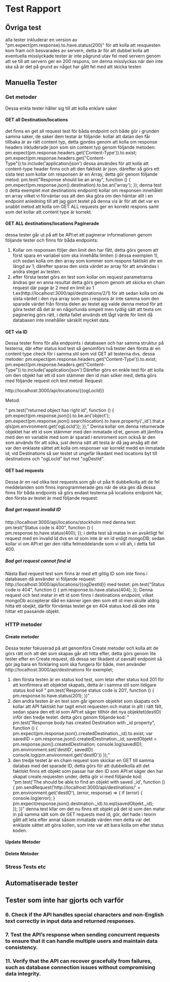 # Test Rapport
## Övriga test
alla tester inkluderar en version av "pm.expect(pm.response).to.have.status(200)" för att kolla att resquesten kom fram och besvarades av servern, detta är för att dubbel kolla att eventuella misslyckade tester är inte pågrund utav fel med servern genom att se till att servern ger en 200 respons, om denna misslyckas när den inte ska så är det på grund av något har gått fel med att skicka testen
## Manuella Tester
### Get metoder
Dessa enkla tester håller sig till att kolla enklare saker
#### GET all Destination/locations
det finns en get all request test för båda endpoint och både gör i grunden samma saker, de saker dem testar är följande:
kollar att datan den får tillbaka är av rätt content typ, detta gjordes genom att kolla om response headers inkluderade json som sin content typ genom följande metoden:
    pm.expect(pm.response.headers.get('Content-Type')).to.exist;
    pm.expect(pm.response.headers.get("Content-Type")).to.include('application/json')
dessa användes för att kolla att content-type header finns och att den faktiskt är json.
därefter så görs ett sista test som kollar om responsen är en Array, detta gör genom följande metod:
  pm.test("Response should be an array", function () {
     pm.expect(pm.response.json().destination).to.be.an('array');
  });
denna test (i detta exemplet mot destinations endpoint) kollar om responsen innehålelr en array vilket vi förväntar oss att den ska göra om den hämtar allt i en endpoint
anledning till att jag gjort testet på denna vis är för att det var en snabbt metod att kolla om GET ALL requests ger en korrekt respons samt som det kollar att content type är korrekt.
#### GET ALL destinations/locations Paginerade
dessa tester går ut på att be API:et att paginerar informationen genom följande tester och finns för båda endpoints:
1. Kollar om responsen följer den limit den har fått, detta görs genom att först spara en variabel som ska innehålla limiten (i dessa exemplen 1), och sedan kolla om den array som kommer som respons faktiskt ahr en längd av 1; därefter sparas den sista värdet av array för att användas i andra steget av testen.
2. efter första testet görs en test som kollar om request parametrarna ändras ger en anna resultat detta görs genom genom att skicka en chain request där page är 2 med en limit av 1 t.ex(http://localhost:3000/api/destinations/2/1) för att sedan kolla om de sista värdet i den nya array som ges i respons är inte samma som den sparade värdet från första delen av testet
ajg valde denna metod för att göra testet då det är en någorlunda simpelt men tydlig sätt att testa om paginering görs rätt, i detta fallet används ett lågt värde för limit då databasen inte innehåller särskilt mycket data.
#### GET via ID
Dessa tester finns för alla endpoints i databasen och har samma struktur på testerna, där efter status kod test så genomförs två tester den första är en content type check för i samma stil som vid GET all testerna dvs. dessa metoder:
  pm.expect(pm.response.headers.get('Content-Type')).to.exist;
  pm.expect(pm.response.headers.get("Content-Type")).to.include('application/json')
Därefter görs en enkle test för att kolla om den objekt har ett id som stämmer den id man söker med, detta görs med följande request och test metod:
Request: 

  http://localhost:3000/api/locations/{{ogLocId}}

Metod:

  " pm.test("returned object has right id", function () {
    pm.expect(pm.response.json()).to.be.an('object');
    pm.expect(pm.response.json().searchlocation).to.have.property('_id').that.eqls(pm.environment.get('ogLocId'));
  });"
Denna kollar om denna returnerade objektet har ett id som stämmer med den inmatade id:et, genom att jämföra med den en variable med som är sparad i enviroment som också är den som används för att söka, just denna sätt att testa är då jag ansåg att det var den enklaste sättet att kolla om responser var korrekt medd en inmatade id; vid Destinations så ser testet ut ungefär likadant med locations byt till destinations och "ogLocId" byt mot "ogDestId".
#### GET bad requests
Dessa är en rad olika test requests som går ut påa tt dubbelkolla att de fel meddelanden som finns inprogrammerade ges när de ska ges då dessa finns för båda endpoints så görs endast testerna på locations endpoint här, den första av testet är med följande request:
##### Bad get request invalid ID
  http://localhost:3000/api/locations/stockholm
med denna test:
  pm.test("Status code is 400", function () {
    pm.response.to.have.status(400);
  });
i detta test så matas in en avsiktligt fel request med en invalid Id dvs en id som inte är en id enligt mongoDB; sedan kollar vi om API:et ger den rätta felmeddelande som vi vill ah, i detta fall 400.
##### Bad get request cannot find id
Nästa Bad request test som finns är med ett giltig ID som inte finns i databasen då använder vi följande request:
  http://localhost:3000/api/locations/{{ogDestId}}
med testet:
  pm.test("Status code is 404", function () {
    pm.response.to.have.status(404);
  });
Denna request och test matar in ett id som finns i destinations endpoint, vilket mongoDb accepterar dåd en känner igen den som ett id men skulle aldrig hitta ett obejkt, därför förväntas testet ge en 404 status kod då den inte hittar ett passande objekt.
### HTTP metoder
#### Create metoder
Dessa tester fokuserad på att genomföra Create metoder och kolla att de görs rätt och att det som skapas går att hitta efter, detta görs genom lite tester efter en Create request, då dessa ser likadant ut oavsätt endpoint så gör jag bara en förklaring som ska fungera för både, men använder http://localhost:3000/api/destinations för exemplet;
  1. den första testen är en status kod test, som letar efter status kod 201 för att konfirmera att objektet skapats, detta är i samma stil som tidigare status kod koll
    " pm.test('Response status code is 201', function () {
      pm.response.to.have.status(201);
    })"
  2. den andra testen är en test som går igenom objektet som skapats och kollar att API faktiskt har tagit emot requesten och matat in allt i rätt fält, sedan spara den ett id som API:et säger tillhör det nya objektet(destID) inför den tredje testet. detta görs genom följande kod:
  " pm.test("Response body has created Destination with _id property", function () {
    pm.expect(pm.response.json().createdDestination._id).to.exist;
    var savedID = pm.response.json().createdDestination._id;
    savedObjekt = pm.response.json().createdDestination;
    console.log(savedID);
    pm.environment.set('destID', savedID)
    console.log(pm.environment.get('destID'))
  });"
  3. den tredje testet är en chain request som skickar en GET till samma databas med det sparade ID, detta görs för att dubbelkolla att det faktiskt finns ett objekt som passar har den ID som API:et säger den har skapat create requesten under, detta gör vi med följande kod:
    "pm.test('The should be able to find an objekt with saved _id', function () {
      pm.sendRequest('http://localhost:3000/api/destinations/' + pm.environment.get('destID'), (error, response) => {
        if (error) {
            console.log(error);
        }
        pm.expect(response.json().destination._id).to.eql(savedObjekt._id);        
      });
    })"
  denna test kllar om det nu finns ett objekt på det id som den matar in på samma sätt som de GET requests med id, gör, det hade i teorin gått att leta efter annat såsom inmatade värden men detta var det enklaste sättet att göra kollen, som inte var att bara kolla om efter status koden.
#### Update Metoder

#### Delete Metoder

### Stress Tests etc

## Automatiserade tester

## Tester som inte har gjorts och varför
### 6. Check if the API handles special characters and non-English text correctly in input data and returned responses.

### 7. Test the API’s response when sending concurrent requests to ensure that it can handle multiple users and maintain data consistency.

### 11. Verify that the API can recover gracefully from failures, such as database connection issues without compromising data integrity.
